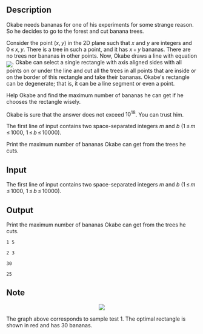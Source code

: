 ## Description

<div><p>Okabe needs bananas for one of his experiments for some strange reason. So he decides to go to the forest and cut banana trees.</p><p>Consider the point <span class="tex-span">(<i>x</i>, <i>y</i>)</span> in the 2D plane such that <span class="tex-span"><i>x</i></span> and <span class="tex-span"><i>y</i></span> are integers and <span class="tex-span">0 ≤ <i>x</i>, <i>y</i></span>. There is a tree in such a point, and it has <span class="tex-span"><i>x</i> + <i>y</i></span> bananas. There are no trees nor bananas in other points. Now, Okabe draws a line with equation <img align="middle" class="tex-formula" src="file://VohTNL75.png" style="max-width: 100.0%;max-height: 100.0%;">. Okabe can select a single rectangle with axis aligned sides with all points on or under the line and cut all the trees in all points that are inside or on the border of this rectangle and take their bananas. Okabe's rectangle can be degenerate; that is, it can be a line segment or even a point.</p><p>Help Okabe and find the maximum number of bananas he can get if he chooses the rectangle wisely.</p><p>Okabe is sure that the answer does not exceed <span class="tex-span">10<sup class="upper-index">18</sup></span>. You can trust him.</p></div><div class="input-specification"><p>The first line of input contains two space-separated integers <span class="tex-span"><i>m</i></span> and <span class="tex-span"><i>b</i></span> (<span class="tex-span">1 ≤ <i>m</i> ≤ 1000</span>, <span class="tex-span">1 ≤ <i>b</i> ≤ 10000</span>).</p></div><div class="output-specification"><p>Print the maximum number of bananas Okabe can get from the trees he cuts.</p></div>

## Input

<p>The first line of input contains two space-separated integers <span class="tex-span"><i>m</i></span> and <span class="tex-span"><i>b</i></span> (<span class="tex-span">1 ≤ <i>m</i> ≤ 1000</span>, <span class="tex-span">1 ≤ <i>b</i> ≤ 10000</span>).</p>

## Output

<p>Print the maximum number of bananas Okabe can get from the trees he cuts.</p>





```input1
1 5

```




```input2
2 3

```




```output1
30

```




```output2
25

```



## Note

<center> <img class="tex-graphics" src="file://f7NjtiBK.png" style="max-width: 100.0%;max-height: 100.0%;"> </center><p>The graph above corresponds to sample test 1. The optimal rectangle is shown in red and has <span class="tex-span">30</span> bananas.</p>
